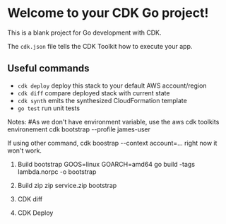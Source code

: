 # Welcome to your CDK Go project!

This is a blank project for Go development with CDK.

The `cdk.json` file tells the CDK Toolkit how to execute your app.

## Useful commands

- `cdk deploy` deploy this stack to your default AWS account/region
- `cdk diff` compare deployed stack with current state
- `cdk synth` emits the synthesized CloudFormation template
- `go test` run unit tests

Notes:
#As we don't have environment variable, use the aws cdk toolkits environement
cdk bootstrap --profile james-user

If using other command, cdk boostrap --context account=... right now it won't work.



1. Build bootstrap
   GOOS=linux GOARCH=amd64 go build -tags lambda.norpc -o bootstrap

2. Build zip
   zip service.zip bootstrap

3. CDK diff

4. CDK Deploy